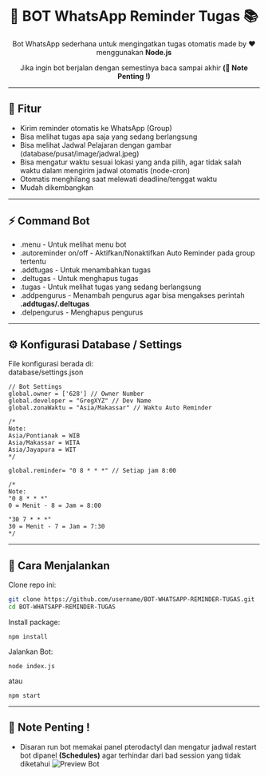 <!-- Banner -->
<h1 align="center">🤖 BOT WhatsApp Reminder Tugas 📚</h1>
<p align="center">
  Bot WhatsApp sederhana untuk mengingatkan tugas otomatis  
  made by ❤️ menggunakan <b>Node.js</b></b>
</p>
<p align="center">
  Jika ingin bot berjalan dengan semestinya baca sampai akhir <b>(📝 Note Penting !)</b>
</p>

---

## 🚀 Fitur
- Kirim reminder otomatis ke WhatsApp (Group)
- Bisa melihat tugas apa saja yang sedang berlangsung
- Bisa melihat Jadwal Pelajaran dengan gambar (database/pusat/image/jadwal.jpeg)
- Bisa mengatur waktu sesuai lokasi yang anda pilih, agar tidak salah waktu dalam mengirim jadwal otomatis (node-cron)
- Otomatis menghilang saat melewati deadline/tenggat waktu
- Mudah dikembangkan

---

## ⚡ Command Bot
- .menu - Untuk melihat menu bot
- .autoreminder on/off - Aktifkan/Nonaktifkan Auto Reminder pada group tertentu
- .addtugas - Untuk menambahkan tugas
- .deltugas - Untuk menghapus tugas
- .tugas - Untuk melihat tugas yang sedang berlangsung
- .addpengurus - Menambah pengurus agar bisa mengakses perintah <b>.addtugas/.deltugas</b>
- .delpengurus - Menghapus pengurus

---

## ⚙️ Konfigurasi Database / Settings

File konfigurasi berada di:  
database/settings.json

```
// Bot Settings
global.owner = ['628'] // Owner Number
global.developer = "GregXYZ" // Dev Name
global.zonaWaktu = "Asia/Makassar" // Waktu Auto Reminder

/*
Note:
Asia/Pontianak = WIB
Asia/Makassar = WITA
Asia/Jayapura = WIT
*/

global.reminder= "0 8 * * *" // Setiap jam 8:00

/*
Note:
"0 8 * * *"
0 = Menit - 8 = Jam = 8:00

"30 7 * * *"
30 = Menit - 7 = Jam = 7:30
*/
```

---

## 🔧 Cara Menjalankan
Clone repo ini:
```bash
git clone https://github.com/username/BOT-WHATSAPP-REMINDER-TUGAS.git
cd BOT-WHATSAPP-REMINDER-TUGAS
```
Install package:
```
npm install
```
Jalankan Bot:
```
node index.js
```
atau
```
npm start
```
---

## 📝 Note Penting !
- Disaran run bot memakai panel pterodactyl dan mengatur jadwal restart bot dipanel <b>(Schedules)</b> agar terhindar dari bad session yang tidak diketahui
![Preview Bot]([https://raw.githubusercontent.com/username/repo/main/assets/preview.png](https://raw.githubusercontent.com/gregnathanael/BOT-WHATSAPP-REMINDER-TUGAS/main/preview/Schedule-1.png))

